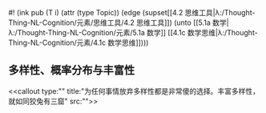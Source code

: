 #! (ink pub (T i) (attr (type Topic)) (edge (supset[[4.2 思维工具|λ:/Thought-Thing-NL-Cognition/元素/思维工具/4.2 思维工具]]) (unto  [[5.1a 数学|λ:/Thought-Thing-NL-Cognition/元素/5.1a 数学]] [[4.1c 数学思维|λ:/Thought-Thing-NL-Cognition/元素/4.1c 数学思维]])))

## 多样性、概率分布与丰富性

<<callout type:"" title:"为任何事情放弃多样性都是非常傻的选择。丰富多样性，就如同狡兔有三窟" src:"">>
